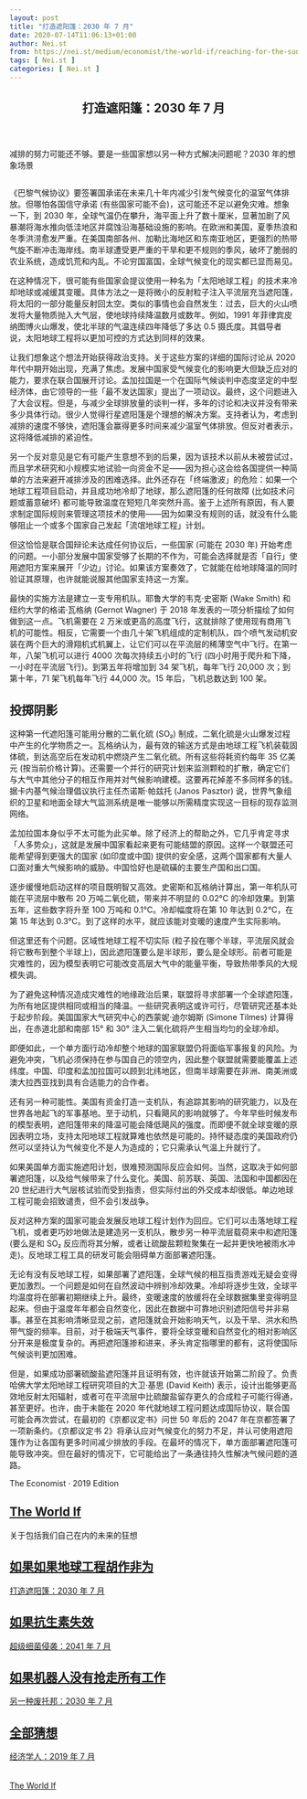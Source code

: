 ```yaml
---
layout: post
title: "打造遮阳篷：2030 年 7 月"
date: 2020-07-14T11:06:13+01:00
author: Nei.st
from: https://nei.st/medium/economist/the-world-if/reaching-for-the-sunshade-july-2030
tags: [ Nei.st ]
categories: [ Nei.st ]
---
```


<article class="post-2640 post type-post status-publish format-standard hentry category-the-world-if" id="post-2640">
 <header class="page-header medium Archives">
  <div class="page-header__image">
  </div>
  <div class="page-header__content">
   <h1 class="page-title text-align-center">
    打造遮阳篷：2030 年 7 月
   </h1>
  </div>
 </header>
 <div class="entry-content aesop-entry-content" id="post-2640-content">
  <link as="font" crossorigin="anonymous" href="//cdn.jsdelivr.net/gh/0nd1jyU39XQ/_/glyph/font-face/0uIzqoZjSuJfvSBnvgXTcApMtcVhMcpr.woff" rel="preload" type="font/woff"/>
  <link as="font" crossorigin="anonymous" href="//cdn.jsdelivr.net/gh/0nd1jyU39XQ/_/glyph/font-face/1sTnSLZWDKucPX6SAk.woff" rel="preload" type="font/woff"/>
  <p class="blog-post__description">
   减排的努力可能还不够。要是一些国家想以另一种方式解决问题呢？2030 年的想象场景
  </p>
  <span id="more-2640">
  </span>
  <div class="navigation__primary-inner">
   <a class="economist__link-logo" href="//nei.st/medium/economist?source=https://www.economist.com/the-world-if/2019/07/06/what-if-geoengineering-goes-rogue">
   </a>
  </div>
  <div class="container img component-image">
   <div class="aspectRatioPlaceholder">
    <div class="progressiveMedia" data-height="720" data-width="1280">
     <img alt="" class="progressiveMedia-image" data-src="https://cdn.jsdelivr.net/gh/0nd1jyU39XQ/_/img/1/e52bf525ly1g5x1cgiu0dj20zk0k0q6s.jpg" src="https://cdn.jsdelivr.net/gh/0nd1jyU39XQ/_/img/1/e52bf525ly1g5x1cgiu0dj20zk0k0q6s.jpg"/>
    </div>
   </div>
  </div>
  <p>
   《巴黎气候协议》要签署国承诺在未来几十年内减少引发气候变化的温室气体排放。但哪怕各国信守承诺 (有些国家可能不会)，这可能还不足以避免灾难。想象一下，到 2030 年，全球气温仍在攀升，海平面上升了数十厘米，显著加剧了风暴潮将海水推向低洼地区并腐蚀沿海基础设施的影响。在欧洲和美国，夏季热浪和冬季洪涝愈发严重。在美国南部各州、加勒比海地区和东南亚地区，更强烈的热带气旋不断冲击海岸线。南半球遭受更严重的干旱和更不规则的季风，破坏了脆弱的农业系统，造成饥荒和内乱。不论穷国富国，全球气候变化的现实都已显而易见。
  </p>
  <p>
   在这种情况下，很可能有些国家会提议使用一种名为「太阳地球工程」的技术来冷却地球或减缓其变暖。具体方法之一是将微小的反射粒子注入平流层充当遮阳篷，将太阳的一部分能量反射回太空。类似的事情也会自然发生：过去，巨大的火山喷发将大量物质抛入大气层，使地球持续降温数月或数年。例如，1991 年菲律宾皮纳图博火山爆发，使北半球的气温连续四年降低了多达 0.5 摄氏度。其倡导者说，太阳地球工程将以更加可控的方式达到同样的效果。
  </p>
  <p>
   让我们想象这个想法开始获得政治支持。关于这些方案的详细的国际讨论从 2020 年代中期开始出现，充满了焦虑。发展中国家受气候变化的影响更大但缺乏应对的能力，要求在联合国展开讨论。孟加拉国是一个在国际气候谈判中态度坚定的中型经济体，由它领导的一些「最不发达国家」提出了一项动议。最终，这个问题进入了大会议程。但是，与减少全球排放量的谈判一样，多年的讨论和决议并没有带来多少具体行动。很少人觉得行星遮阳篷是个理想的解决方案。支持者认为，考虑到减排的速度不够快，遮阳篷会赢得更多时间来减少温室气体排放。但反对者表示，这将降低减排的紧迫性。
  </p>
  <p>
   另一个反对意见是它有可能产生意想不到的后果，因为该技术以前从未被尝试过，而且学术研究和小规模实地试验一向资金不足——因为担心这会给各国提供一种简单的方法来避开减排涉及的困难选择。此外还存在「终端激波」的危险：如果一个地球工程项目启动，并且成功地冷却了地球，那么遮阳篷的任何故障 (比如技术问题或蓄意破坏) 都可能导致温度在短短几年突然升高。鉴于上述所有原因，有人要求制定国际规则来管理这项技术的使用——因为如果没有规则的话，就没有什么能够阻止一个或多个国家自己发起「流氓地球工程」计划。
  </p>
  <p>
   但这恰恰是联合国辩论未达成任何协议后，一些国家 (可能在 2030 年) 开始考虑的问题。一小部分发展中国家受够了长期的不作为，可能会选择就是否「自行」使用遮阳方案来展开「少边」讨论。如果该方案奏效了，它就能在给地球降温的同时验证其原理，也许就能说服其他国家支持这一方案。
  </p>
  <div class="code-block code-block-1" style="margin: 8px 0; clear: both;">
   <div class="container ads_KbHEVhh8Rw">
    <div class="card card--blog post-sidebar">
     <div class="card-body">
      <div class="logo_ngcontent-kty-0">
      </div>
      <div class="iframe-blocker U6XAMK63Vh00WqvF2BacIQ">
       <div class="background-h60B">
       </div>
       <div class="WumZiPCS4MeMw4pxQ">
       </div>
      </div>
     </div>
     <div class="card-footer">
      <div class="card-footer-wrapper" layout="row bottom-left">
      </div>
     </div>
    </div>
   </div>
  </div>
  <p>
   最快的实施方法是建立一支专用机队。耶鲁大学的韦克·史密斯 (Wake Smith) 和纽约大学的格诺·瓦格纳 (Gernot Wagner) 于 2018 年发表的一项分析描绘了如何做到这一点。飞机需要在 2 万米或更高的高度飞行，这就排除了使用现有商用飞机的可能性。相反，它需要一个由几十架飞机组成的定制机队，四个喷气发动机安装在两个巨大的滑翔机式机翼上，让它们可以在平流层的稀薄空气中飞行。在第一年，八架飞机可以进行 4000 次每次持续五小时的飞行 (四小时用于爬升和下降，一小时在平流层飞行)。到第五年将增加到 34 架飞机，每年飞行 20,000 次；到第十年，71 架飞机每年飞行 44,000 次。15 年后，飞机总数达到 100 架。
  </p>
  <p>
   <h2>
    投掷阴影
   </h2>
  </p>
  <p>
   这种第一代遮阳篷可能用分散的二氧化硫 (SO₂) 制成，二氧化硫是火山爆发过程中产生的化学物质之一。瓦格纳认为，最有效的输送方式是由地球工程飞机装载固体硫，到达高空后在发动机中燃烧产生二氧化硫。所有这些将耗资约每年 35 亿美元 (按当前价格计算)。还需要一个并行的研究计划来监测颗粒的扩散，确定它们与大气中其他分子的相互作用并对气候影响建模。这要再花掉差不多同样多的钱。据卡内基气候治理倡议执行主任杰诺斯·帕兹托 (Janos Pasztor) 说，世界气象组织的卫星和地面全球大气监测系统是唯一能够以所需精度实现这一目标的现存监测网络。
  </p>
  <p>
   孟加拉国本身似乎不太可能为此买单。除了经济上的帮助之外，它几乎肯定寻求「人多势众」，这就是发展中国家看起来更有可能结盟的原因。这样一个联盟还可能希望得到更强大的国家 (如印度或中国) 提供的安全感，这两个国家都有大量人口面对重大气候影响的威胁。中国恰好也是硫磺的主要生产国和出口国。
  </p>
  <p>
   逐步缓慢地启动这样的项目既明智又高效。史密斯和瓦格纳计算出，第一年机队可能在平流层中散布 20 万吨二氧化硫，带来并不明显的 0.02°C 的冷却效果。到第五年，这些数字将升至 100 万吨和 0.1°C。冷却幅度将在第 10 年达到 0.2°C，在第 15 年达到 0.3°C。到了这样的水平，就应该能对变暖的速度产生实际影响。
  </p>
  <p>
   但这里还有个问题。区域性地球工程不切实际 (粒子投在哪个半球，平流层风就会将它散布到整个半球上)，因此遮阳篷要么是半球形，要么是全球形。前者可能是灾难性的，因为模型表明它可能改变高层大气中的能量平衡，导致热带季风的大规模失调。
  </p>
  <div class="code-block code-block-1" style="margin: 8px 0; clear: both;">
   <div class="container ads_KbHEVhh8Rw">
    <div class="card card--blog post-sidebar">
     <div class="card-body">
      <div class="logo_ngcontent-kty-0">
      </div>
      <div class="iframe-blocker U6XAMK63Vh00WqvF2BacIQ">
       <div class="background-h60B">
       </div>
       <div class="WumZiPCS4MeMw4pxQ">
       </div>
      </div>
     </div>
     <div class="card-footer">
      <div class="card-footer-wrapper" layout="row bottom-left">
      </div>
     </div>
    </div>
   </div>
  </div>
  <p>
   为了避免这种情况造成灾难性的地缘政治后果，联盟将寻求部署一个全球遮阳篷，为所有地区提供相同或相当的降温。一些研究表明这或许可行，尽管研究还基本处于起步阶段。美国国家大气研究中心的西蒙妮·迪尔姆斯 (Simone Tilmes) 计算得出，在赤道北部和南部 15° 和 30° 注入二氧化硫将产生相当均匀的全球冷却。
  </p>
  <p>
   即便如此，一个单方面行动冷却整个地球的国家联盟仍将面临军事报复的风险。为避免冲突，飞机必须保持在参与国自己的领空内，因此整个联盟就需要能覆盖上述纬度。中国、印度和孟加拉国可以顾到北纬地区，但南半球需要在非洲、南美洲或澳大拉西亚找到具有合适能力的合作者。
  </p>
  <p>
   还有另一种可能性。美国有资金打造一支机队，有追踪其影响的研究能力，以及在世界各地起飞的军事基地。至于动机，只看飓风的影响就够了。今年早些时候发布的模型表明，遮阳篷带来的降温可能会降低飓风的强度。而即便不就全球变暖的原因表明立场，支持太阳地球工程就算难也依然是可能的。持怀疑态度的美国政府仍然可以坚持认为气候变化不是人为造成的；它只需承认气温上升就行了。
  </p>
  <p>
   如果美国单方面实施遮阳计划，很难预测国际反应会如何。当然，这取决于如何部署遮阳篷，以及给气候带来了什么变化。美国、前苏联、英国、法国和中国都因在 20 世纪进行大气层核试验而受到指责，但实际付出的外交成本却很低。单边地球工程可能会招致谴责，但不会引发战争。
  </p>
  <p>
   反对这种方案的国家可能会发展反地球工程计划作为回应。它们可以击落地球工程飞机，或者更巧妙地做法是建造另一支机队，散步另一种平流层载荷来中和遮阳篷 (要么是和 SO₂ 反应而将其分解，或者让硫酸盐颗粒聚集在一起并更快地被雨水冲走)。反地球工程工具的研发可能会阻碍单方面部署遮阳篷。
  </p>
  <p>
   无论有没有反地球工程，如果部署了遮阳篷，全球气候的相互指责游戏无疑会变得更加激烈。一个问题是如何在自然波动中辨别冷却效果。冷却将逐步生效，全球平均温度将在部署初期继续上升。最终，变暖速度的放缓将在全球数据集里变得明显起来。但由于温度年年都会自然变化，因此在数据中可靠地识别遮阳信号并非易事。甚至在其影响清晰显现之前，遮阳篷就会开始影响天气，以及干旱、洪水和热带气旋的频率。目前，对于极端天气事件，要将全球变暖和自然变化的相对影响区分开来是极度复杂的。再把遮阳篷掺和进来，矛头肯定指哪里的都有，这将使国际气候谈判更加困难。
  </p>
  <div class="code-block code-block-1" style="margin: 8px 0; clear: both;">
   <div class="container ads_KbHEVhh8Rw">
    <div class="card card--blog post-sidebar">
     <div class="card-body">
      <div class="logo_ngcontent-kty-0">
      </div>
      <div class="iframe-blocker U6XAMK63Vh00WqvF2BacIQ">
       <div class="background-h60B">
       </div>
       <div class="WumZiPCS4MeMw4pxQ">
       </div>
      </div>
     </div>
     <div class="card-footer">
      <div class="card-footer-wrapper" layout="row bottom-left">
      </div>
     </div>
    </div>
   </div>
  </div>
  <p>
   但是，如果成功部署硫酸盐遮阳篷并且证明有效，也许就该开始第二阶段了。负责哈佛大学太阳地球工程研究项目的大卫·基思 (David Keith) 表示，设计出能够更高效地反射太阳辐射，或者可在平流层中比硫酸盐留存更久的合成粒子可能行得通，甚至更好。也许，由于未能在 2020 年代就地球工程问题达成国际协议，联合国可能会再次尝试，在最初的《京都议定书》问世 50 年后的 2047 年在京都签署了一项新条约。《京都议定书 2》将承认应对气候变化的努力不足，并认可使用遮阳篷作为让各国有更多时间减少排放的手段。在最坏的情况下，单方面部署遮阳篷可能导致冲突。但在最好的情况下，它可能给出了一条通往持久性解决气候问题的道路。
  </p>
  <div class="js-elevateBottomRecirc u-marginTop40 u-xs-marginTop0 u-backgroundGrayLightest">
   <div class="elevate-container u-paddingBottom60 u-paddingHorizontal10 u-xs-paddingTop30">
    <div class="u-flexStretch u-paddingVertical32 u-xs-flexColumn u-xs-paddingTop0">
     <div class="u-width220 u-flex0 u-relative u-xs-hide">
      <a class="link link--noUnderline u-baseColor--link elevateCoverShadow" href="https://nei.st/medium/economist/navigating-the-rapids">
       <div class="aspectRatioPlaceholder">
        <div class="progressiveMedia" data-height="3154" data-width="2398">
         <img alt="" class="progressiveMedia-image lazyload" data-src="https://cdn.jsdelivr.net/gh/0nd1jyU39XQ/_/img/1/e52bf525ly1g5q3f2fq3cj21um2fmk6i.jpg" src="https://cdn.jsdelivr.net/gh/0nd1jyU39XQ/_/img/1/e52bf525ly1g5q3f2fq3cj21um2fmk6i.jpg"/>
        </div>
       </div>
      </a>
     </div>
     <div class="u-width100pct u-marginBottom20 u-xs-show elevateCoverShadow">
      <a class="link link--noUnderline u-baseColor--link">
       <div class="aspectRatioPlaceholder">
        <div class="progressiveMedia" data-height="3154" data-width="2398">
         <img alt="" class="progressiveMedia-image lazyload" data-src="https://cdn.jsdelivr.net/gh/0nd1jyU39XQ/_/img/1/e52bf525ly1g5q3f2fq3cj21um2fmk6i.jpg" src="https://cdn.jsdelivr.net/gh/0nd1jyU39XQ/_/img/1/e52bf525ly1g5q3f2fq3cj21um2fmk6i.jpg"/>
        </div>
       </div>
      </a>
     </div>
     <div class="u-flex1 u-flexColumn u-paddingVertical20 u-marginLeft40 u-borderBottomLighter u-borderBox u-minHeight280 u-xs-sizeFullWidth u-xs-paddingBottom30 u-xs-paddingTop10 u-xs-margin0 u-xs-minHeightAuto">
      <div class="elevate-accent u-accentColor--textNormal u-marginBottom4">
       The Economist · 2019 Edition
      </div>
      <a class="link link--noUnderline u-baseColor--link" href="https://nei.st/medium/economist/navigating-the-rapids">
       <h2 class="elevate-h1 u-marginBottom8 u-maxWidth700">
        The World If
       </h2>
      </a>
      <p class="elevate-body u-marginBottom0 u-maxWidth700">
       关于包括我们自己在内的未来的狂想
      </p>
     </div>
    </div>
    <article class="uiScale uiScale-ui--large uiScale-caption--regular u-width100pct u-flexStretch u-minHeight350 js-trackPostPresentation u-xs-flexColumn u-xs-marginBottom24">
     <div class="u-width50pct u-paddingVertical16 u-marginRight24 u-xs-sizeFullWidth u-xs-marginRight0">
      <div class="elevate-accent u-marginBottom24 u-xs-hide">
      </div>
      <a class="ds-link ds-link--stylePointer u-overflowHidden u-flex0 u-width100pct" href="https://nei.st/medium/economist/reaching-for-the-sunshade-july-2030">
       <h2 class="elevate-h2 ui-clamp3 u-xs-marginBottom4 u-marginBottom8">
        如果如果地球工程胡作非为
       </h2>
      </a>
      <a class="ds-link ds-link--stylePointer u-width100pct" href="https://nei.st/medium/economist/reaching-for-the-sunshade-july-2030">
       <div class="ui-summary ui-clamp3 u-marginBottom32 u-xs-marginBottom12 ui-xs-bodyRegular">
        打造遮阳篷：2030 年 7 月
       </div>
      </a>
     </div>
     <a class="u-block u-backgroundCover u-background--brandSage u-flex1 u-width50pct u-xs-sizeFullWidth u-xs-flexOrderNegative1 u-xs-height160" href="https://nei.st/medium/economist/reaching-for-the-sunshade-july-2030" style='background-image: url("https://cdn.jsdelivr.net/gh/0nd1jyU39XQ/_/img/1/e52bf525ly1g7ixxv7fapj20zk0k0dlq.jpg");/* background-position: 52% 49% !important; */'>
     </a>
    </article>
    <div class="u-flexTop u-marginTop24 u-xs-marginTop0 u-xs-flexColumn">
     <article class="u-width33p33Pct u-xs-sizeFullWidth u-xs-marginBottom24 js-trackPostPresentation uiScale uiScale-ui--regular uiScale-caption--regular u-marginRight24">
      <a class="u-block u-backgroundCover u-background--brandSage u-width100pct u-height160" href="https://nei.st/medium/economist/attack-of-the-superbugs-july-2041" style='background-image: url("https://cdn.jsdelivr.net/gh/0nd1jyU39XQ/_/img/1/e52bf525ly1g7ixvfoh3bj20zk0k0q7q.jpg"); background-position: 41% 31% !important;'>
      </a>
      <div class="u-paddingVertical16">
       <a class="ds-link ds-link--stylePointer u-overflowHidden u-flex0 u-width100pct" href="https://nei.st/medium/economist/attack-of-the-superbugs-july-2041">
        <h2 class="elevate-h4 ui-clamp3 u-xs-marginBottom4 u-marginBottom4">
         如果抗生素失效
        </h2>
       </a>
       <a class="ds-link ds-link--stylePointer u-width100pct" href="https://nei.st/medium/economist/attack-of-the-superbugs-july-2041">
        <div class="ui-summary ui-clamp3 u-marginBottom24 u-xs-marginBottom12">
         超级细菌侵袭：2041 年 7 月
        </div>
       </a>
      </div>
     </article>
     <article class="u-width33p33Pct u-xs-sizeFullWidth u-xs-marginBottom24 js-trackPostPresentation uiScale uiScale-ui--regular uiScale-caption--regular u-marginRight24">
      <a class="u-block u-backgroundCover u-background--brandSage u-width100pct u-height160" href="https://nei.st/medium/economist/a-different-dystopia-july-2030" style='background-image: url("https://cdn.jsdelivr.net/gh/0nd1jyU39XQ/_/img/1/e52bf525ly1g7j1n6k5j6j22bc1jcnjf.jpg"); background-position: 51% 32% !important;'>
      </a>
      <div class="u-paddingVertical16">
       <a class="ds-link ds-link--stylePointer u-overflowHidden u-flex0 u-width100pct" href="https://nei.st/medium/economist/a-different-dystopia-july-2030">
        <h2 class="elevate-h4 ui-clamp3 u-xs-marginBottom4 u-marginBottom4">
         如果机器人没有抢走所有工作
        </h2>
       </a>
       <a class="ds-link ds-link--stylePointer u-width100pct" href="https://nei.st/medium/economist/a-different-dystopia-july-2030">
        <div class="ui-summary ui-clamp3 u-marginBottom24 u-xs-marginBottom12">
         另一种废托邦：2030 年 7 月
        </div>
       </a>
      </div>
     </article>
     <article class="u-width33p33Pct u-xs-sizeFullWidth u-xs-marginBottom24 js-trackPostPresentation uiScale uiScale-ui--regular uiScale-caption--regular">
      <a class="u-block u-backgroundCover u-background--brandSage u-width100pct u-height160" href="https://www.economist.com/printedition/2019-07-06" style='background-image: url("https://cdn.jsdelivr.net/gh/0nd1jyU39XQ/_/img/1/e52bf525ly1g5y9m0jxsij20zk0k0tbv.jpg"); background-position: 50% 58% !important;'>
      </a>
      <div class="u-paddingVertical16">
       <a class="ds-link ds-link--stylePointer u-overflowHidden u-flex0 u-width100pct" href="https://www.economist.com/printedition/2019-07-06">
        <h2 class="elevate-h4 ui-clamp3 u-xs-marginBottom4 u-marginBottom4">
         全部猜想
        </h2>
       </a>
       <a class="ds-link ds-link--stylePointer u-width100pct" href="https://www.economist.com/printedition/2019-07-06">
        <div class="ui-summary ui-clamp3 u-marginBottom24 u-xs-marginBottom12">
         经济学人：2019 年 7 月
        </div>
       </a>
      </div>
     </article>
    </div>
   </div>
  </div>
  <div class="code-block code-block-2" style="margin: 8px 0; clear: both;">
   <br/>
   <div class="container ads_KbHEVhh8Rw">
    <div class="card card--blog post-sidebar">
     <div class="card-body">
      <div class="logo_ngcontent-kty-0">
      </div>
      <div class="iframe-blocker U6XAMK63Vh00WqvF2BacIQ">
       <div class="background-h60B">
       </div>
       <div class="WumZiPCS4MeMw4pxQ">
       </div>
      </div>
     </div>
     <div class="card-footer">
      <div class="card-footer-wrapper" layout="row bottom-left">
      </div>
     </div>
    </div>
   </div>
  </div>
 </div>
 <footer class="entry-footer">
  <div class="categories icon-link">
   <a href="https://nei.st/category/medium/economist/the-world-if" rel="category tag">
    The World If
   </a>
  </div>
 </footer>
</article>

